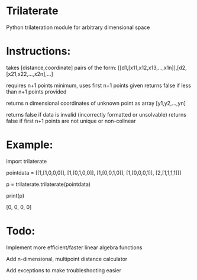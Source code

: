 # Trilaterate
Python trilateration module for arbitrary dimensional space

# Instructions:

takes [distance,coordinate] pairs of the form: 
[[d1,[x11,x12,x13,...,x1n]],[d2,[x21,x22,...,x2n],...]

requires n+1 points minimum, uses first n+1 points given
returns false if less than n+1 points provided

returns n dimensional coordinates of unknown point as array [y1,y2,...,yn]

returns false if data is invalid (incorrectly formatted or unsolvable)
returns false if first n+1 points are not unique or non-colinear

# Example:

import trilaterate

pointdata = [[1,[1,0,0,0]],
            [1,[0,1,0,0]],
            [1,[0,0,1,0]],
            [1,[0,0,0,1]],
            [2,[1,1,1,1]]]
            
p = trilaterate.trilaterate(pointdata)

print(p)

[0, 0, 0, 0]

# Todo:

Implement more efficient/faster linear algebra functions

Add n-dimensional, multipoint distance calculator

Add exceptions to make troubleshooting easier
